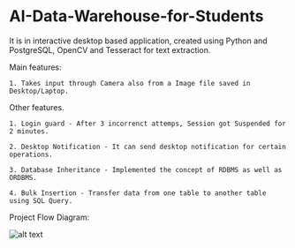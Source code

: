 # AI-Data-Warehouse-for-Students
It is in interactive desktop based application, created using Python and PostgreSQL, OpenCV and Tesseract for text extraction.   

Main features:          
      
    1. Takes input through Camera also from a Image file saved in Desktop/Laptop.          

Other features.                  
    
    1. Login guard - After 3 incorrenct attemps, Session got Suspended for 2 minutes.                  
    
    2. Desktop Notification - It can send desktop notification for certain operations.                  
    
    3. Database Inheritance - Implemented the concept of RDBMS as well as ORDBMS.                  
    
    4. Bulk Insertion - Transfer data from one table to another table using SQL Query.

Project Flow Diagram:

![alt text](https://ibb.co/9wYrdXC)
